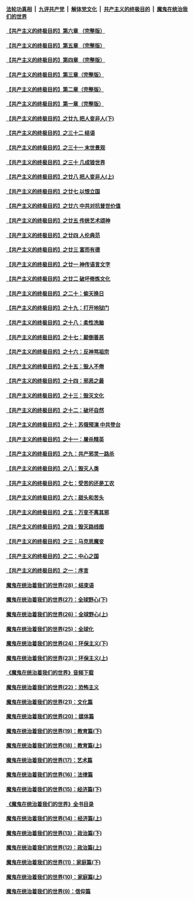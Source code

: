

####  [法轮功真相](../../../../basic/blob/master/README.md?t=06102331) &nbsp;|&nbsp; [九评共产党](../../../../9ping.md/blob/master/README.md?t=06102331) &nbsp;|&nbsp; [解体党文化](../../../../jtdwh.md/blob/master/README.md?t=06102331)  &nbsp;|&nbsp; [共产主义的终极目的](../../../../gczydzjmd.md/blob/master/README.md?t=06102331) &nbsp;|&nbsp; [魔鬼在统治我们的世界](../../../../mgztzwmdsj.md/blob/master/README.md?t=06102331) 

#### [【共产主义的终极目的】第六章 （完整版）](../pages/nsc422/n11428913.md?t=06102331) 

#### [【共产主义的终极目的】第五章 （完整版）](../pages/nsc422/n11428912.md?t=06102331) 

#### [【共产主义的终极目的】第四章 （完整版）](../pages/nsc422/n11428907.md?t=06102331) 

#### [【共产主义的终极目的】第三章（完整版）](../pages/nsc422/n11428848.md?t=06102331) 

#### [【共产主义的终极目的】第二章（完整版）](../pages/nsc422/n11428831.md?t=06102331) 

#### [【共产主义的终极目的】第一章（完整版）](../pages/nsc422/n11417651.md?t=06102331) 

#### [【共产主义的终极目的】之廿九 把人变非人(下)](../pages/nsc422/n11344140.md?t=06102331) 

#### [【共产主义的终极目的】之三十二 结语](../pages/nsc422/n11360535.md?t=06102331) 

#### [【共产主义的终极目的】之三十一 末世景观](../pages/nsc422/n11351129.md?t=06102331) 

#### [【共产主义的终极目的】之三十 几成狼世界](../pages/nsc422/n11348280.md?t=06102331) 

#### [【共产主义的终极目的】之廿八 把人变非人(上)](../pages/nsc422/n11340492.md?t=06102331) 

#### [【共产主义的终极目的】之廿七 以恨立国](../pages/nsc422/n11336944.md?t=06102331) 

#### [【共产主义的终极目的】之廿六 中共对抗普世价值](../pages/nsc422/n11324785.md?t=06102331) 

#### [【共产主义的终极目的】之廿五 传统艺术颂神](../pages/nsc422/n11296396.md?t=06102331) 

#### [【共产主义的终极目的】之廿四 人伦典范](../pages/nsc422/n11296397.md?t=06102331) 

#### [【共产主义的终极目的】之廿三 富而有德](../pages/nsc422/n11283598.md?t=06102331) 

#### [【共产主义的终极目的】之廿一 神传语言文字](../pages/nsc422/n11263265.md?t=06102331) 

#### [【共产主义的终极目的】之廿二 破坏修炼文化](../pages/nsc422/n11245728.md?t=06102331) 

#### [【共产主义的终极目的】之二十：偷天换日](../pages/nsc422/n11238846.md?t=06102331) 

#### [【共产主义的终极目的】之十九：打开地狱门](../pages/nsc422/n11206376.md?t=06102331) 

#### [【共产主义的终极目的】之十八：柔性洗脑](../pages/nsc422/n11199994.md?t=06102331) 

#### [【共产主义的终极目的】之十七：颠倒善恶](../pages/nsc422/n11179782.md?t=06102331) 

#### [【共产主义的终极目的】之十六：反神骂祖宗](../pages/nsc422/n11166798.md?t=06102331) 

#### [【共产主义的终极目的】之十五：毁人不倦](../pages/nsc422/n11166792.md?t=06102331) 

#### [【共产主义的终极目的】之十四：邪恶之最](../pages/nsc422/n11150249.md?t=06102331) 

#### [【共产主义的终极目的】之十三：毁灭文化](../pages/nsc422/n11135227.md?t=06102331) 

#### [【共产主义的终极目的】之十二：破坏自然](../pages/nsc422/n11135214.md?t=06102331) 

#### [【共产主义的终极目的】之十：苏俄预演 中共登台](../pages/nsc422/n11118424.md?t=06102331) 

#### [【共产主义的终极目的】之十一：屠杀精英](../pages/nsc422/n11118442.md?t=06102331) 

#### [【共产主义的终极目的】之九：共产邪灵一路杀](../pages/nsc422/n11114139.md?t=06102331) 

#### [【共产主义的终极目的】之八：毁灭人类](../pages/nsc422/n11108503.md?t=06102331) 

#### [【共产主义的终极目的】之七：受苦的还是工农](../pages/nsc422/n11101809.md?t=06102331) 

#### [【共产主义的终极目的】之六：甜头和苦头](../pages/nsc422/n11096971.md?t=06102331) 

#### [【共产主义的终极目的】之五：万变不离其邪](../pages/nsc422/n11091285.md?t=06102331) 

#### [【共产主义的终极目的】之四：毁灭路线图](../pages/nsc422/n11086284.md?t=06102331) 

#### [【共产主义的终极目的】之三：马克思魔变](../pages/nsc422/n11061941.md?t=06102331) 

#### [【共产主义的终极目的】之二：中心之国](../pages/nsc422/n11047728.md?t=06102331) 

#### [【共产主义的终极目的】之一：序言](../pages/nsc422/n11086077.md?t=06102331) 

#### [魔鬼在统治着我们的世界(28)：结束语](../pages/nsc422/n10936246.md?t=06102331) 

#### [魔鬼在统治着我们的世界(27)：全球野心(下)](../pages/nsc422/n10928319.md?t=06102331) 

#### [魔鬼在统治着我们的世界(26)：全球野心(上)](../pages/nsc422/n10900318.md?t=06102331) 

#### [魔鬼在统治着我们的世界(25)：全球化](../pages/nsc422/n10788205.md?t=06102331) 

#### [魔鬼在统治着我们的世界(24)：环保主义(下)](../pages/nsc422/n10695307.md?t=06102331) 

#### [魔鬼在统治着我们的世界(23)：环保主义(上)](../pages/nsc422/n10688613.md?t=06102331) 

#### [《魔鬼在统治着我们的世界》音频下载](../pages/nsc422/n10635553.md?t=06102331) 

#### [魔鬼在统治着我们的世界(22)：恐怖主义](../pages/nsc422/n10614727.md?t=06102331) 

#### [魔鬼在统治着我们的世界(21)：文化篇](../pages/nsc422/n10597706.md?t=06102331) 

#### [魔鬼在统治着我们的世界(20)：媒体篇](../pages/nsc422/n10586579.md?t=06102331) 

#### [魔鬼在统治着我们的世界(19)：教育篇(下)](../pages/nsc422/n10564808.md?t=06102331) 

#### [魔鬼在统治着我们的世界(18)：教育篇(上)](../pages/nsc422/n10526970.md?t=06102331) 

#### [魔鬼在统治着我们的世界(17)：艺术篇](../pages/nsc422/n10499093.md?t=06102331) 

#### [魔鬼在统治着我们的世界(16)：法律篇](../pages/nsc422/n10485969.md?t=06102331) 

#### [魔鬼在统治着我们的世界(15)：经济篇(下)](../pages/nsc422/n10469975.md?t=06102331) 

#### [《魔鬼在统治着我们的世界》全书目录](../pages/nsc422/n10464261.md?t=06102331) 

#### [魔鬼在统治着我们的世界(14)：经济篇(上)](../pages/nsc422/n10457370.md?t=06102331) 

#### [魔鬼在统治着我们的世界(13)：政治篇(下)](../pages/nsc422/n10448270.md?t=06102331) 

#### [魔鬼在统治着我们的世界(12)：政治篇(上)](../pages/nsc422/n10444576.md?t=06102331) 

#### [魔鬼在统治着我们的世界(11)：家庭篇(下)](../pages/nsc422/n10440961.md?t=06102331) 

#### [魔鬼在统治着我们的世界(10)：家庭篇(上)](../pages/nsc422/n10435448.md?t=06102331) 

#### [魔鬼在统治着我们的世界(9)：信仰篇](../pages/nsc422/n10432159.md?t=06102331) 

